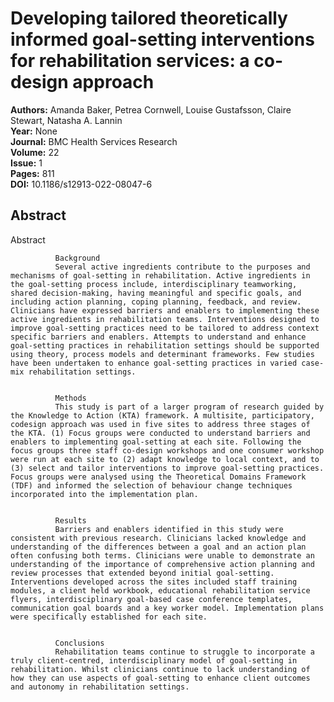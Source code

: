 # Developing tailored theoretically informed goal-setting interventions for rehabilitation services: a co-design approach

**Authors:** Amanda Baker, Petrea Cornwell, Louise Gustafsson, Claire Stewart, Natasha A. Lannin  
**Year:** None  
**Journal:** BMC Health Services Research  
**Volume:** 22  
**Issue:** 1  
**Pages:** 811  
**DOI:** 10.1186/s12913-022-08047-6  

## Abstract
Abstract
            
              Background
              Several active ingredients contribute to the purposes and mechanisms of goal-setting in rehabilitation. Active ingredients in the goal-setting process include, interdisciplinary teamworking, shared decision-making, having meaningful and specific goals, and including action planning, coping planning, feedback, and review. Clinicians have expressed barriers and enablers to implementing these active ingredients in rehabilitation teams. Interventions designed to improve goal-setting practices need to be tailored to address context specific barriers and enablers. Attempts to understand and enhance goal-setting practices in rehabilitation settings should be supported using theory, process models and determinant frameworks. Few studies have been undertaken to enhance goal-setting practices in varied case-mix rehabilitation settings.
            
            
              Methods
              This study is part of a larger program of research guided by the Knowledge to Action (KTA) framework. A multisite, participatory, codesign approach was used in five sites to address three stages of the KTA. (1) Focus groups were conducted to understand barriers and enablers to implementing goal-setting at each site. Following the focus groups three staff co-design workshops and one consumer workshop were run at each site to (2) adapt knowledge to local context, and to (3) select and tailor interventions to improve goal-setting practices. Focus groups were analysed using the Theoretical Domains Framework (TDF) and informed the selection of behaviour change techniques incorporated into the implementation plan.
            
            
              Results
              Barriers and enablers identified in this study were consistent with previous research. Clinicians lacked knowledge and understanding of the differences between a goal and an action plan often confusing both terms. Clinicians were unable to demonstrate an understanding of the importance of comprehensive action planning and review processes that extended beyond initial goal-setting. Interventions developed across the sites included staff training modules, a client held workbook, educational rehabilitation service flyers, interdisciplinary goal-based case conference templates, communication goal boards and a key worker model. Implementation plans were specifically established for each site.
            
            
              Conclusions
              Rehabilitation teams continue to struggle to incorporate a truly client-centred, interdisciplinary model of goal-setting in rehabilitation. Whilst clinicians continue to lack understanding of how they can use aspects of goal-setting to enhance client outcomes and autonomy in rehabilitation settings.

